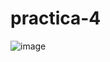 # practica-4
![image](https://github.com/Isidro-Chavarria005/practica-4/assets/149440820/5b7775e0-4e97-4e1f-a7d8-19e2c0d611b1)

